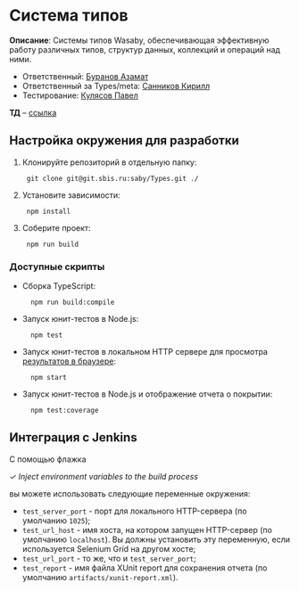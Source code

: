 # Система типов
**Описание**: Cистемы типов Wasaby, обеспечивающая эффективную работу различных типов, структур данных, коллекций и операций над ними.

- Ответственный: [Буранов Азамат](https://online.sbis.ru/person/9323a379-618c-46bc-b721-f4f1b046878d "Буранов Азамат")
- Ответственный за Types/meta: [Санников Кирилл](https://online.sbis.ru/person/eaa71514-f494-4ba4-9655-83ec59b449ef "Санников Кирилл")
- Тестирование: [Кулясов Павел](https://online.sbis.ru/person/396040b1-e9a0-4eae-9ea3-68ade828e87e "Кулясов Павел")

**ТД** – [ссылка](https://wi.sbis.ru/docs/js/Types/ "ссылка")

## Настройка окружения для разработки

1. Клонируйте репозиторий в отдельную папку:

        git clone git@git.sbis.ru:saby/Types.git ./

1. Установите зависимости:

        npm install

1. Соберите проект:

        npm run build

### Доступные скрипты

- Сборка TypeScript:

        npm run build:compile

- Запуск юнит-тестов в Node.js:

        npm test

- Запуск юнит-тестов в локальном HTTP сервере для просмотра [результатов в браузере](http://localhost:1025/):

        npm start


- Запуск юнит-тестов в Node.js и отображение отчета о покрытии:

        npm test:coverage

## Интеграция с Jenkins

С помощью флажка

*✓ Inject environment variables to the build process*

вы можете использовать следующие переменные окружения:

- `test_server_port` - порт для локального HTTP-сервера (по умолчанию `1025`);
- `test_url_host` - имя хоста, на котором запущен HTTP-сервер (по умолчанию `localhost`). Вы должны установить эту переменную, если используется Selenium Grid на другом хосте;
- `test_url_port` - то же, что и `test_server_port`;
- `test_report` - имя файла XUnit report для сохранения отчета (по умолчанию `artifacts/xunit-report.xml`).
